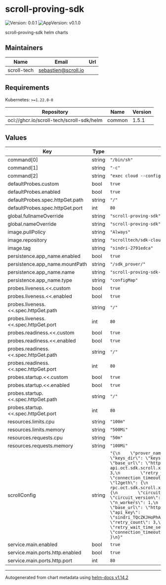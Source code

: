 # scroll-proving-sdk

![Version: 0.0.1](https://img.shields.io/badge/Version-0.0.1-informational?style=flat-square) ![AppVersion: v0.1.0](https://img.shields.io/badge/AppVersion-v0.1.0-informational?style=flat-square)

scroll-proving-sdk helm charts

## Maintainers

| Name | Email | Url |
| ---- | ------ | --- |
| scroll-tech | <sebastien@scroll.io> |  |

## Requirements

Kubernetes: `>=1.22.0-0`

| Repository | Name | Version |
|------------|------|---------|
| oci://ghcr.io/scroll-tech/scroll-sdk/helm | common | 1.5.1 |

## Values

| Key | Type | Default | Description |
|-----|------|---------|-------------|
| command[0] | string | `"/bin/sh"` |  |
| command[1] | string | `"-c"` |  |
| command[2] | string | `"exec cloud --config /sdk_prover/config.json"` |  |
| defaultProbes.custom | bool | `true` |  |
| defaultProbes.enabled | bool | `true` |  |
| defaultProbes.spec.httpGet.path | string | `"/"` |  |
| defaultProbes.spec.httpGet.port | int | `80` |  |
| global.fullnameOverride | string | `"scroll-proving-sdk"` |  |
| global.nameOverride | string | `"scroll-proving-sdk"` |  |
| image.pullPolicy | string | `"Always"` |  |
| image.repository | string | `"scrolltech/sdk-cloud-prover"` |  |
| image.tag | string | `"sindri-2791edca"` |  |
| persistence.app_name.enabled | bool | `true` |  |
| persistence.app_name.mountPath | string | `"/sdk_prover/"` |  |
| persistence.app_name.name | string | `"scroll-proving-sdk-config"` |  |
| persistence.app_name.type | string | `"configMap"` |  |
| probes.liveness.<<.custom | bool | `true` |  |
| probes.liveness.<<.enabled | bool | `true` |  |
| probes.liveness.<<.spec.httpGet.path | string | `"/"` |  |
| probes.liveness.<<.spec.httpGet.port | int | `80` |  |
| probes.readiness.<<.custom | bool | `true` |  |
| probes.readiness.<<.enabled | bool | `true` |  |
| probes.readiness.<<.spec.httpGet.path | string | `"/"` |  |
| probes.readiness.<<.spec.httpGet.port | int | `80` |  |
| probes.startup.<<.custom | bool | `true` |  |
| probes.startup.<<.enabled | bool | `true` |  |
| probes.startup.<<.spec.httpGet.path | string | `"/"` |  |
| probes.startup.<<.spec.httpGet.port | int | `80` |  |
| resources.limits.cpu | string | `"100m"` |  |
| resources.limits.memory | string | `"500Mi"` |  |
| resources.requests.cpu | string | `"50m"` |  |
| resources.requests.memory | string | `"100Mi"` |  |
| scrollConfig | string | `"{\n    \"prover_name_prefix\": \"sindri_\",\n    \"keys_dir\": \"keys\",\n    \"coordinator\": {\n        \"base_url\": \"https://coordinator-api.oct.sdk.scroll.xyz\",\n        \"retry_count\": 3,\n        \"retry_wait_time_sec\": 5,\n        \"connection_timeout_sec\": 60\n    },\n    \"l2geth\": {\n        \"endpoint\": \"https://l2-rpc.oct.sdk.scroll.xyz\"\n    },\n    \"prover\": {\n        \"circuit_type\": 3,\n        \"circuit_version\": \"v0.13.1\",\n        \"n_workers\": 1,\n        \"cloud\": {\n            \"base_url\": \"https://sindri.app/api/v1/\",\n            \"api_key\": \"sindri_TQcZKJHoPhAho7UuBFw8evEvP4nQkjQ4_0807\",\n            \"retry_count\": 3,\n            \"retry_wait_time_sec\": 5,\n            \"connection_timeout_sec\": 60\n        }\n    }\n}"` |  |
| service.main.enabled | bool | `true` |  |
| service.main.ports.http.enabled | bool | `true` |  |
| service.main.ports.http.port | int | `80` |  |

----------------------------------------------
Autogenerated from chart metadata using [helm-docs v1.14.2](https://github.com/norwoodj/helm-docs/releases/v1.14.2)
